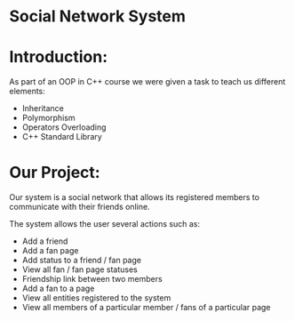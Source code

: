 # Social Network System
# Introduction:
As part of an OOP in C++ course we were given a task to teach us different elements:

* Inheritance
* Polymorphism
* Operators Overloading
* C++ Standard Library

# Our Project:
Our system is a social network that allows its registered members to communicate with their friends online.

The system allows the user several actions such as:

* Add a friend
* Add a fan page
* Add status to a friend / fan page
* View all fan / fan page statuses
* Friendship link between two members
* Add a fan to a page
* View all entities registered to the system
* View all members of a particular member / fans of a particular page
